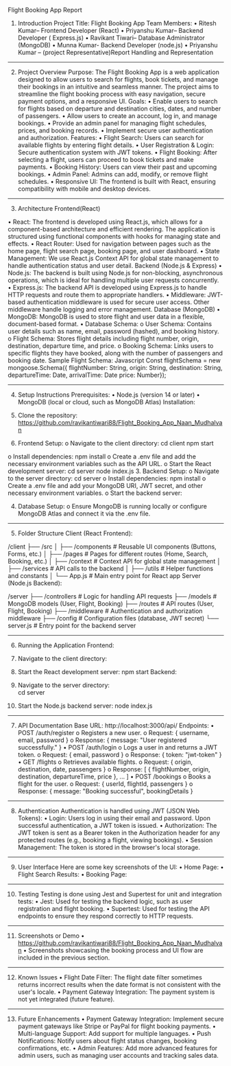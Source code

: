 Flight Booking App Report
1. Introduction
Project Title: Flight Booking App
Team Members:
•	Ritesh Kumar– Frontend Developer (React)
•	Priyanshu Kumar– Backend Developer ( Express.js)
•	Ravikant Tiwari– Database Administrator (MongoDB)
•	 Munna Kumar- Backend Developer (node.js)
•	Priyanshu Kumar – (project  Representative)Report Handling and Representation 
________________________________________
2. Project Overview
Purpose: The Flight Booking App is a web application designed to allow users to search for flights, book tickets, and manage their bookings in an intuitive and seamless manner. The project aims to streamline the flight booking process with easy navigation, secure payment options, and a responsive UI.
Goals:
•	Enable users to search for flights based on departure and destination cities, dates, and number of passengers.
•	Allow users to create an account, log in, and manage bookings.
•	Provide an admin panel for managing flight schedules, prices, and booking records.
•	Implement secure user authentication and authorization.
Features:
•	Flight Search: Users can search for available flights by entering flight details.
•	User Registration & Login: Secure authentication system with JWT tokens.
•	Flight Booking: After selecting a flight, users can proceed to book tickets and make payments.
•	Booking History: Users can view their past and upcoming bookings.
•	Admin Panel: Admins can add, modify, or remove flight schedules.
•	Responsive UI: The frontend is built with React, ensuring compatibility with mobile and desktop devices.
________________________________________



3. Architecture
Frontend(React)

•	React: The frontend is developed using React.js, which allows for a component-based architecture and efficient rendering. The application is structured using functional components with hooks for managing state and effects.
•	React Router: Used for navigation between pages such as the home page, flight search page, booking page, and user dashboard.
•	State Management: We use React.js Context API for global state management to handle authentication status and user detail.
Backend (Node.js & Express)
•	Node.js: The backend is built using Node.js for non-blocking, asynchronous operations, which is ideal for handling multiple user requests concurrently.
•	Express.js: The backend API is developed using Express.js to handle HTTP requests and route them to appropriate handlers.
•	Middleware: JWT-based authentication middleware is used for secure user access. Other middleware handle logging and error management.
Database (MongoDB)
•	MongoDB: MongoDB is used to store flight and user data in a flexible, document-based format.
•	Database Schema:
o	User Schema: Contains user details such as name, email, password (hashed), and booking history.
o	Flight Schema: Stores flight details including flight number, origin, destination, departure time, and price.
o	Booking Schema: Links users to specific flights they have booked, along with the number of passengers and booking date.
Sample Flight Schema:
Javascript
Const flightSchema = new mongoose.Schema({
  flightNumber: String,
  origin: String,
  destination: String,
  departureTime: Date,
  arrivalTime: Date
price: Number});

________________________________________
4. Setup Instructions
Prerequisites:
•	Node.js (version 14 or later)
•	MongoDB (local or cloud, such as MongoDB Atlas)
Installation:
1.	Clone the repository:
https://github.com/ravikantiwari88/Flight_Booking_App_Naan_Mudhalvan

2.	Frontend Setup:
o	Navigate to the client directory:
       cd client
npm  start

o	Install dependencies:
             		npm install
o	Create a .env file and add the necessary environment variables such as the API URL.
o	Start the React development server:
cd server
node index.js
3.	Backend Setup:
o	Navigate to the server directory:
cd server
o	Install dependencies:
npm install
o	Create a .env file and add your MongoDB URI, JWT secret, and other necessary environment variables.
o	Start the backend server:



4.	Database Setup:
o	Ensure MongoDB is running locally or configure MongoDB Atlas and connect it via the .env file.
________________________________________
5. Folder Structure
Client (React Frontend):

/client
├── /src
│   ├── /components       # Reusable UI components (Buttons, Forms, etc.)
│   ├── /pages           # Pages for different routes (Home, Search, Booking, etc.)
│   ├── /context         # Context API for global state management
│   ├── /services        # API calls to the backend
│   ├── /utils           # Helper functions and constants
│   └── App.js           # Main entry point for React app
Server (Node.js Backend):

/server
├── /controllers         # Logic for handling API requests
├── /models              # MongoDB models (User, Flight, Booking)
├── /routes              # API routes (User, Flight, Booking)
├── /middleware     # Authentication and authorization middleware
├── /config              # Configuration files (database, JWT secret)
└── server.js            # Entry point for the backend server
________________________________________
6. Running the Application
Frontend:
1.	Navigate to the client directory:

2.	Start the React development server:
npm start
Backend:
1.	Navigate to the server directory:	
cd server
2.	Start the Node.js backend server:
node index.js
________________________________________
7. API Documentation
Base URL: http://localhost:3000/api/
Endpoints:
•	POST /auth/register
o	Registers a new user.
o	Request: { username, email, password }
o	Response: { message: "User registered successfully." }
•	POST /auth/login
o	Logs a user in and returns a JWT token.
o	Request: { email, password }
o	Response: { token: "jwt-token" }
•	GET /flights
o	Retrieves available flights.
o	Request: { origin, destination, date, passengers }
o	Response: [ { flightNumber, origin, destination, departureTime, price }, ... ]
•	POST /bookings
o	Books a flight for the user.
o	Request: { userId, flightId, passengers }
o	Response: { message: "Booking successful", bookingDetails }
________________________________________
8. Authentication
Authentication is handled using JWT (JSON Web Tokens):
•	Login: Users log in using their email and password. Upon successful authentication, a JWT token is issued.
•	Authorization: The JWT token is sent as a Bearer token in the Authorization header for any protected routes (e.g., booking a flight, viewing bookings).
•	Session Management: The token is stored in the browser's local storage.
________________________________________
9. User Interface
Here are some key screenshots of the UI:
•	Home Page: 
•	Flight Search Results: 
•	Booking Page: 
________________________________________
10. Testing
Testing is done using Jest and Supertest for unit and integration tests:
•	Jest: Used for testing the backend logic, such as user registration and flight booking.
•	Supertest: Used for testing the API endpoints to ensure they respond correctly to HTTP requests.
________________________________________
11. Screenshots or Demo
•	https://github.com/ravikantiwari88/Flight_Booking_App_Naan_Mudhalvan
•	Screenshots showcasing the booking process and UI flow are included in the previous section.
________________________________________
12. Known Issues
•	Flight Date Filter: The flight date filter sometimes returns incorrect results when the date format is not consistent with the user's locale.
•	Payment Gateway Integration: The payment system is not yet integrated (future feature).
________________________________________
13. Future Enhancements
•	Payment Gateway Integration: Implement secure payment gateways like Stripe or PayPal for flight booking payments.
•	Multi-language Support: Add support for multiple languages.
•	Push Notifications: Notify users about flight status changes, booking confirmations, etc.
•	Admin Features: Add more advanced features for admin users, such as managing user accounts and tracking sales data.





